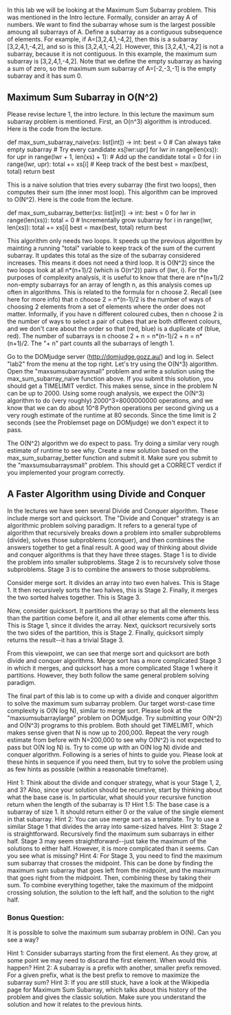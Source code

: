 In this lab we will be looking at the Maximum Sum Subarray problem. This was mentioned in the Intro lecture. Formally, consider an array A of numbers. We want to find the subarray whose sum is the largest possible amoung all subarrays of A. Define a subarray as a contiguous subsequence of elements. For example, if A=[3,2,4,1,-4,2], then this is a subarray [3,2,4,1,-4,2], and so is this [3,2,4,1,-4,2]. However, this [3,2,4,1,-4,2] is not a subarray, because it is not contiguous. In this example, the maximum sum subarray is [3,2,4,1,-4,2]. Note that we define the empty subarray as having a sum of zero, so the maximum sum subarray of A=[-2,-3,-1] is the empty subarray and it has sum 0.

## Maximum Sum Subarray in O(N^2)
Please revise lecture 1, the intro lecture. In this lecture the maximum sum subarray problem is mentioned. First, an O(n^3) algorithm is introduced. Here is the code from the lecture.

def max_sum_subarray_naive(xs: list[int]) -> int:
    best = 0  # Can always take empty subarray
    # Try every candidate xs[lwr:upr]
    for lwr in range(len(xs)):
        for upr in range(lwr + 1, len(xs) + 1):
            # Add up the candidate
            total = 0
            for i in range(lwr, upr):
                total += xs[i]
            # Keep track of the best
            best = max(best, total)
    return best


This is a naive solution that tries every subarray (the first two loops), then computes their sum (the inner most loop). This algorithm can be improved to O(N^2). Here is the code from the lecture.

def max_sum_subarray_better(xs: list[int]) -> int:
    best = 0
    for lwr in range(len(xs)):
        total = 0
        # Incrementally grow subarray
        for i in range(lwr, len(xs)):
            total += xs[i]
            best = max(best, total)
    return best

This algorithm only needs two loops. It speeds up the previous algorithm by mainting a running "total" variable to keep track of the sum of the current subarray. It updates this total as the size of the subarray considered increases. This means it does not need a third loop. It is O(N^2) since the two loops look at all n*(n+1)/2 (which is O(n^2)) pairs of (lwr, i). For the purposes of complexity analysis, it is useful to know that there are n*(n+1)/2 non-empty subarrays for an array of length n, as this analysis comes up often in algorithms. This is related to the formula for n choose 2. Recall (see here for more info) that n choose 2 = n*(n-1)/2 is the number of ways of choosing 2 elements from a set of elements where the order does not matter. Informally, if you have n different coloured cubes, then n choose 2 is the number of ways to select a pair of cubes that are both different colours, and we don't care about the order so that (red, blue) is a duplicate of (blue, red). The number of subarrays is n choose 2 + n = n*(n-1)/2 + n = n*(n+1)/2. The "+ n" part counts all the subarrays of length 1.

Go to the DOMjudge server (http://domjudge.gozz.au/) and log in. Select "lab2" from the menu at the top right. Let's try using the O(N^3) algorithm. Open the "maxsumsubarraysmall" problem and write a solution using the max_sum_subarray_naive function above. If you submit this solution, you should get a TIMELIMIT verdict. This makes sense, since in the problem N can be up to 2000. Using some rough analysis, we expect the O(N^3) algorithm to do (very roughly) 2000^3=8000000000 operations, and we know that we can do about 10^8 Python operations per second giving us a very rough estimate of the runtime at 80 seconds. Since the time limit is 2 seconds (see the Problemset page on DOMjudge) we don't expect it to pass.

The O(N^2) algorithm we do expect to pass. Try doing a similar very rough estimate of runtime to see why. Create a new solution based on the max_sum_subarray_better function and submit it. Make sure you submit to the "maxsumsubarraysmall" problem. This should get a CORRECT verdict if you implemented your program correctly.

## A Faster Algorithm using Divide and Conquer
In the lectures we have seen several Divide and Conquer algorithm. These include merge sort and quicksort. The "Divide and Conquer" strategy is an algorithmic problem solving paradigm. It refers to a general type of algorithm that recursively breaks down a problem into smaller subproblems (divide), solves those subproblems (conquer), and then combines the answers together to get a final result. A good way of thinking about divide and conquer algorithms is that they have three stages. Stage 1 is to divide the problem into smaller subproblems. Stage 2 is to recursively solve those subproblems. Stage 3 is to combine the answers to those subproblems.

Consider merge sort. It divides an array into two even halves. This is Stage 1. It then recursively sorts the two halves, this is Stage 2. Finally, it merges the two sorted halves together. This is Stage 3.

Now, consider quicksort. It partitions the array so that all the elements less than the partition come before it, and all other elements come after this. This is Stage 1, since it divides the array. Next, quicksort recursively sorts the two sides of the partition, this is Stage 2. Finally, quicksort simply returns the result--it has a trivial Stage 3.

From this viewpoint, we can see that merge sort and quicksort are both divide and conquer algorithms. Merge sort has a more complicated Stage 3 in which it merges, and quicksort has a more complicated Stage 1 where it partitions. However, they both follow the same general problem solving paradigm.

The final part of this lab is to come up with a divide and conquer algorithm to solve the maximum sum subarray problem. Our target worst-case time complexity is O(N log N), similar to merge sort. Please look at the "maxsumsubarraylarge" problem on DOMjudge. Try submitting your O(N^2) and O(N^3) programs to this problem. Both should get TIMELIMIT, which makes sense given that N is now up to 200,000. Repeat the very rough estimate from before with N=200,000 to see why O(N^2) is not expected to pass but O(N log N) is. Try to come up with an O(N log N) divide and conquer algorithm. Following is a series of hints to guide you. Please look at these hints in sequence if you need them, but try to solve the problem using as few hints as possible (within a reasonable timeframe).

Hint 1: Think about the divide and conquer strategy, what is your Stage 1, 2, and 3? Also, since your solution should be recursive, start by thinking about what the base case is. In particular, what should your recursive function return when the length of the subarray is 1?
Hint 1.5: The base case is a subarray of size 1. It should return either 0 or the value of the single element in that subarray.
Hint 2: You can use merge sort as a template. Try to use a similar Stage 1 that divides the array into same-sized halves.
Hint 3: Stage 2 is straightforward. Recursively find the maximum sum subarrays in either half. Stage 3 may seem straightforward--just take the maximum of the solutions to either half. However, it is more complicated than it seems. Can you see what is missing?
Hint 4: For Stage 3, you need to find the maximum sum subarray that crosses the midpoint. This can be done by finding the maximum sum subarray that goes left from the midpoint, and the maximum that goes right from the midpoint. Then, combining these by taking their sum. To combine everything together, take the maximum of the midpoint crossing solution, the solution to the left half, and the solution to the right half.

### Bonus Question:

It is possible to solve the maximum sum subarray problem in O(N). Can you see a way?

Hint 1: Consider subarrays starting from the first element. As they grow, at some point we may need to discard the first element. When would this happen?
Hint 2: A subarray is a prefix with another, smaller prefix removed. For a given prefix, what is the best prefix to remove to maximize the subarray sum?
Hint 3: If you are still stuck, have a look at the Wikipedia page for Maximum Sum Subarray, which talks about this history of the problem and gives the classic solution. Make sure you understand the solution and how it relates to the previous hints.